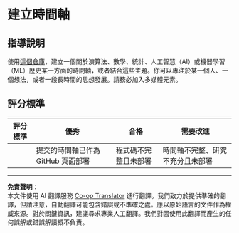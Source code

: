 <!--
CO_OP_TRANSLATOR_METADATA:
{
  "original_hash": "eb6e4d5afd1b21a57d2b9e6d0aac3969",
  "translation_date": "2025-09-03T17:53:10+00:00",
  "source_file": "1-Introduction/2-history-of-ML/assignment.md",
  "language_code": "tw"
}
-->
# 建立時間軸

## 指導說明

使用[這個倉庫](https://github.com/Digital-Humanities-Toolkit/timeline-builder)，建立一個關於演算法、數學、統計、人工智慧（AI）或機器學習（ML）歷史某一方面的時間軸，或者結合這些主題。你可以專注於某一個人、一個想法，或者一段長時間的思想發展。請務必加入多媒體元素。

## 評分標準

| 評分標準 | 優秀                                             | 合格                                   | 需要改進                                                         |
| -------- | ------------------------------------------------ | -------------------------------------- | ---------------------------------------------------------------- |
|          | 提交的時間軸已作為 GitHub 頁面部署               | 程式碼不完整且未部署                   | 時間軸不完整、研究不充分且未部署                                 |

---

**免責聲明**：  
本文件使用 AI 翻譯服務 [Co-op Translator](https://github.com/Azure/co-op-translator) 進行翻譯。我們致力於提供準確的翻譯，但請注意，自動翻譯可能包含錯誤或不準確之處。應以原始語言的文件作為權威來源。對於關鍵資訊，建議尋求專業人工翻譯。我們對因使用此翻譯而產生的任何誤解或錯誤解讀概不負責。